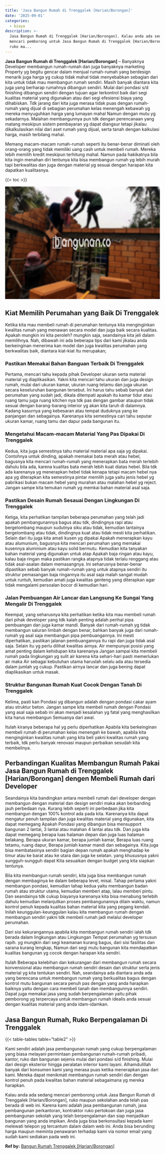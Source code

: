 ```yaml
---
title: 'Jasa Bangun Rumah di Trenggalek [Harian/Borongan]'
date: '2025-09-01'
categories:
  - biaya
description: >-
  Jasa Bangun Rumah di Trenggalek [Harian/Borongan]. Kalau anda ada sedang
  mencari pemborong untuk Jasa Bangun Rumah di Trenggalek [Harian/Borongan],
  ruko ma...
---
```


**Jasa Bangun Rumah di Trenggalek \[Harian/Borongan\]** – Banyaknya Developer membangun rumah-rumah dan juga banyaknya marketing Property yg begitu gencar dalam menjual rumah-rumah yang berdesign menarik juga harga yg cukup tidak mahal tidak menyebabkan sebagian dari kita untuk tidak mau membangun rumah sendiri. Masih banyak diantara kita juga yang berharap rumahnya dibangun sendiri. Mulai dari pondasi s/d finishing dibangun sendiri dengan tujuan agar terkontrol baik dari segi kualitas material yang digunakan atau dari segi efesiensi biaya yang dihabiskan. Tdk jarang dari kita juga merasa tidak puas dengan rumah-rumah yang dijual di sebagian perumahan kelas menengah kebawah yg mereka menyuguhkan harga yang lumayan mahal Namun dengan mutu yg sekadarnya. Malahan membangunnya pun tdk dengan perencanaan yang matang meskipun sistem pembayaran yg dapat diangsur tetapi jikalau dikalkulasikan nilai dari aset rumah yang dijual, serta tanah dengan kalkulasi harga, masih terbilang mahal.

Memang macam-macam rumah-rumah seperti itu benar-benar diminati oleh orang-orang yang tidak memiliki uang cash untuk membeli rumah. Mereka lebih memilih kredit meskipun terhitung mahal. Namun pada hakikatnya bila kita ingin menahan diri tentunya kita bisa membangun rumah yg lebih murah tapi berkwalitas dan juga dengan material yg sesuai dengan harapan kita dapatkan kualitasnya.

{{< toc >}}

![Jasa Bangun Rumah di Trenggalek [Harian/Borongan]](/images/borong-bangunan-19.png)

## Kiat Memilih Perumahan yang Baik Di Trenggalek

Ketika kita mau membeli rumah di perumahan tentunya kita menginginkan kwalitas rumah yang menawan secara model dan juga baik secara kualitas. Apakah mungkin ini kita peroleh? mungkin saja, seandainya kita jeli dalam memilihnya. Nah, dibawah ini ada beberapa tips dari kami jikalau anda berkeinginan menerima kan model dan juga kwalitas perumahan yang berkwalitas baik, diantara kiat-kiat Itu merupakan;

### Pastikan Memakai Bahan Banguan Terbaik Di Trenggalek

Pertama, mencari tahu kepada pihak Developer ukuran serta material material yg diaplikasikan. Yakni kita mencari tahu ukuran dan juga design rumah, mulai dari ukuran kamar, ukuran ruang tetamu dan juga ukuran secara keseluruhan bangunan tersebut. Ini harus tahu sebab banyak dari perumahan yang sudah jadi, dikala ditempati apakah itu kamar tidur atau ruang tamu juga ruang kitchen nya tdk pas dengan gambar ataupun tidak sesuai dengan barang-barang interior yg akan kita taruh di dalamnya. Kadang kasurnya yang kebesaran atau tempat duduknya yang ke panjangan dan sebagainya. Karenanya kita semestinya cari tahu seputar ukuran kamar, ruang tamu dan dapur pada bangunan itu.

### Mengetahui Macam-macam Material Yang Pas Dipakai Di Trenggalek

Kedua, kita juga semestinya tahu material material apa saja yg dipakai. Contohnya untuk dinding, apakah memakai bata merah atau hebel, bagusnya kita mencari rumah-rumah yang menerapkan bata merah terlebih dahulu bila ada, karena kualitas bata merah lebih kuat diatas hebel. Bila tdk ada karenanya yg menerapkan hebel tidak kenapa tetapi macam hebel nya apa yg diterapkan kita semestinya pintar memilih juga yaitu jenis hebel yg pabrikasi bukan macam hebel yang murahan atau malahan hebel yg reject. Jangan sampe kita temukan rumah yg memkai bahan material asal saja.

### Pastikan Desain Rumah Sesauai Dengan Lingkungan Di Trenggalek

Ketiga, kita perhatikan tampilan beberapa perumahan yang telah jadi apakah pembangunannya bagus atau tdk, dindingnya rapi atau bergelombang maupun sudutnya siku atau tidak, kemudian lantainya bergelombang atau tidak, dindingnya kuat atau tidak mesti kita perhatikan. Selain dari itu juga kita amati kusen yg dipakai Apakah menerapkan kayu atau alumunium, bagusnya kita mencari perumahan yang memakai kusennya aluminium atau kayu solid bermutu. Kemudian kita tanyakan bahan material yang digunakan untuk atap Apakah baja ringan atau kayu, kalau baja ringan maka pastikan rangka atapnya tidak terlalu renggang atau tidak asal-asalan dalam memasangnya. Ini seharusnya benar-benar dipastikan sebab banyak rumah-rumah yang untuk atapnya sendiri itu struktur pemasangan baja ringannya itu asal saja malah sangat mudah untuk runtuh, kemudian amati juga kwalitas genteng yang diterapkan agar tidak mengalami persoalan bocor di kemudian hari.

### Jalan Pembuangan Air Lancar dan Langsung Ke Sungai Yang Mengalir Di Trenggalek

Keempat, yang seharusnya kita perhatikan ketika kita mau membeli rumah dari pihak developer yang tdk kalah penting adalah perihal pipa pembuangan dan juga kamar mandi. Banyak dari rumah-rumah yg tidak membangun saluran limbah dengan benar, bahkan banyak juga dari rumah-rumah yg asal saja membangun pipa pembuangannya. Ini mesti diperhatikan, pastikan jalanan pembuangannya itu rapi dan juga tidak asal saja. Selain itu yg perlu dilihat kwalitas airnya. Air mempunyai posisi yang amat penting dalam kehidupan kita karenanya Jangan sampai kita membeli rumah pada lingkungan yg sulit air karena kita sehari-hari pasti memerlukan air maka Air sebagai kebutuhan utama haruslah selalu ada atau tersedia dalam jumlah yg cukup. Pastikan airnya lancar dan juga bening dapat diaplikasikan untuk masak.

### Struktur Bangunan Rumah Kuat Cocok Dengan Tanah Di Trenggalek

Kelima, pasti kan Pondasi yg dibangun adalah dengan pondasi cakar ayam atau struktur beton. Jangan sampe kita membeli rumah dengan Pondasi yang asal saja sebab ini akan menjadi kesalahan yg fatal yang menghasilkan kita harus membangun Semuanya dari awal.

Itulah kiranya beberapa hal yg perlu diperhatikan Apabila kita berkeinginan membeli rumah di perumahan kelas menengah ke bawah, apabila kita menginginkan kwalitas rumah yang kita beli yakni kwalitas rumah yang terbaik, tdk perlu banyak renovasi maupun perbaikan sesudah kita membelinya.

## Perbandingan Kualitas Membangun Rumah Pakai Jasa Bangun Rumah di Trenggalek \[Harian/Borongan\] dengen Membeli Rumah dari Developer

Seandainya kita bandingkan antara membeli rumah dari developer dengan membangun dengan material dan design sendiri maka akan berbanding jauh perbedaan nya. Kurang lebih seperti ini perbedaan jika kita membangun dengan 100% kontrol ada pada kita. Karenanya kita dapat mengatur penuh tampilan dan juga kwalitas material yang digunakan, kita dapat memegang Apakah Pondasi yang dibangun bisa mensupport bangunan 2 lantai, 3 lantai atau malahan 4 lantai atau tdk. Dan juga kita dapat memegang berapa luas halaman depan dan juga luas halaman belakang. Berapa ukuran kamar, berapa jumlah kamar, Berapa luas ruang tetamu, ruang dapur, Berapa jumlah kamar mandi dan sebagainya. Kita juga bisa membatasinya sendiri bagian depan rumah apakah menghadap ke timur atau ke barat atau ke utara dan juga ke selatan. yang khususnya yakni sungguh-sungguh dapat Kita sesuaikan dengan budget yang kita siapkan tentunya.

Bila kita membangun rumah sendiri, kita juga bisa membangun rumah dengan membaginya ke dalam beberapa level, misal. Tahap pertama yakni membangun pondasi, kemudian tahap kedua yaitu membangun badan rumah atau struktur utama, kemudian memberi atap, lalau memberi pintu. Dan seandainya tdk cukup biayanya karenanya kita bisa menabung terlebih dahulu kemudian melanjutkan proses pembangunannya dilain waktu, namun kontrol penuh kepada kualitas bahan material kita yang pegang kendali. Inilah keunggulan-keunggulan kalau kita membangun rumah dengan membangun sendiri yakni tdk membeli rumah jadi melalui developer perumahan.

Dari sisi kekurangannya apabila kita membangun rumah sendiri ialah tdk berada dalam lingkungan atau Lingkungan Tempat perumahan yg tersusun rapih. yg mungkin dari segi keamanan kurang bagus, dari sisi fasilitas dan sarana kurang lengkap, Namun dari segi mutu bangunan kita mendapatkan kualitas bangunan yg cocok dengan harapan kita sendiri.

Itulah Beberapa kelebihan dan kekurangan dari membangun rumah secara konvensional atau membangun rumah sendiri desain dan struktur serta jenis material yg kita tentukan sendiri. Nah, seandainya ada diantara anda ada yang berencana untuk membangun rumah yang berkualitas bagus dengan kontrol mutu bangunan secara penuh pas dengan yang anda harapkan baiknya yaitu dengan cara membeli tanah dan membangunnya sendiri. Dapat juga memakai jasa yang sudah berpengalaman yaitu pihak pemborong yg terpercaya untuk membangun rumah idealis anda sesuai dengan kualitas material yang anda idam-idamkan.

## Jasa Bangun Rumah, Ruko Berpengalaman Di Trenggalek

{{< table-tables table="table2" >}}

Kami sendiri adalah jasa pembangunan rumah yang cukup berpengalaman yang biasa melayani permintaan pembangunan rumah-rumah pribadi, kantor, ruko dan bangunan sejenis mulai dari pondasi s/d finishing. Mulai dari design eksterior hingga peralatan interior kami layani. Alhamdulillah banyak dari konsumen kami yang merasa puas ketika menerapkan jasa dari kami. Mereka dapat menikmati membangun rumah sendiri dan dengan kontrol penuh pada kwalitas bahan material sebagaimana yg mereka harapkan.

Kalau anda ada sedang mencari pemborong untuk Jasa Bangun Rumah di Trenggalek \[Harian/Borongan\], ruko maupun sekolahan anda telah pas berada di web ini. Karena kami adalah jasa pembangunan rumah, jasa pembangunan perkantoran, kontraktor ruko pertokoan dan juga jasa pembangunan sekolah yang telah berpengalaman dan siap menjadikan bangunan yang anda impikan. Anda juga bisa berkonsultasi kepada kami melewati telepon yg tercantum dalam dalam web ini. Anda bisa berunding harga maupun meminta penawaran terhadap kami via nomor email yang sudah kami sediakan pada web ini.

**Ref by:** [Bangun Rumah Trenggalek [Harian/Borongan]](https://id.wikipedia.org/wiki/Bangun)
